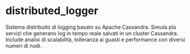 # distributed_logger
Sistema distribuito di logging basato su Apache Cassandra. Simula più servizi che generano log in tempo reale salvati in un cluster Cassandra. Include analisi di scalabilità, tolleranza ai guasti e performance con diversi numeri di nodi.
